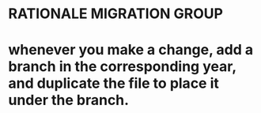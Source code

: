 # RATIONALE MIGRATION GROUP

# whenever you make a change, add a branch in the corresponding year, and duplicate the file to place it under the branch.

